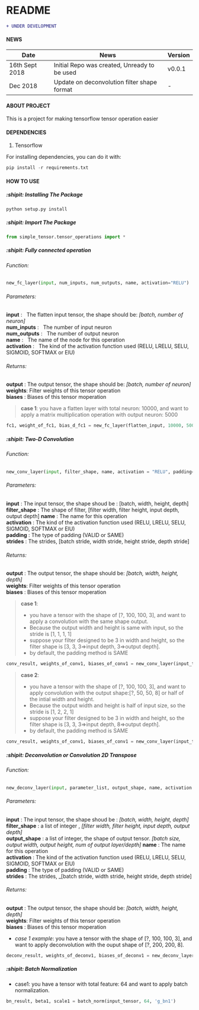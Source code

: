 # README #
```diff
+ UNDER DEVELOPMENT
```
#### NEWS
| Date       |                                                         News                                                                     |     Version       |
| ---------- | -------------------------------------------------------------------------------------------------------------------------------- | ----------------- |
|16th Sept 2018 | Initial Repo was created, Unready to be used  |      v0.0.1           |
|Dec 2018 | Update on deconvolution filter shape format |      -           |

#### ABOUT PROJECT
This is a project for making tensorflow tensor operation easier

#### DEPENDENCIES
1. Tensorflow 

For installing dependencies, you can do it with:
```python
pip install -r requirements.txt
```

#### HOW TO USE
##### :shipit: Installing The Package
```python
python setup.py install
```

##### :shipit: Import The Package
```python
from simple_tensor.tensor_operations import *
```


##### :shipit: Fully connected operation
###### Function:
```python
new_fc_layer(input, num_inputs, num_outputs, name, activation="RELU")
```

###### Parameters:
**input** : &nbsp; The flatten input tensor, the shape should be: _[batch, number of neuron]_    
**num_inputs** : &nbsp; The number of input neuron  
**num_outputs** : &nbsp; The number of output neuron  
**name** : &nbsp;  The name of the node for this operation  
**activation** : &nbsp; The kind of the activation function used (RELU, LRELU, SELU, SIGMOID, SOFTMAX or ElU)  

###### Returns:
**output** : The output tensor, the shape should be: _[batch, number of neuron]_  
**weights**: Filter weights of this tensor operation  
**biases** : Biases of this tensor moperation  


> **case 1**: you have a flatten layer with total neuron: 10000, and want to apply a matrix multiplication operation with output neuron: 5000

```python
fc1, weight_of_fc1, bias_d_fc1 = new_fc_layer(flatten_input, 10000, 5000, "fc1", activation="RELU")
```

##### :shipit: Two-D Convolution
###### Function:
```python
new_conv_layer(input, filter_shape, name, activation = "RELU", padding='SAME', strides=[1, 1, 1, 1])  
```

###### Parameters:
**input** : The input tensor, the shape shoud be : [batch, width, height, depth] <br/>
**filter_shape** : The shape of filter, [filter width, filter height, input depth, output depth]
**name** : The name for this operation  
**activation** : The kind of the activation function used (RELU, LRELU, SELU, SIGMOID, SOFTMAX or ElU)  
**padding** : The type of padding (VALID or SAME)  
**strides** : The strides, [batch stride, width stride, height stride, depth stride]  

###### Returns:
**output** : The output tensor, the shape should be: _[batch, width, height, depth]_  
**weights**: Filter weights of this tensor operation  
**biases** : Biases of this tensor moperation  

> **case 1**: 
> - you have a tensor with the shape of [?, 100, 100, 3], and want to apply a convolution with the same shape output.
> - Because the output width and height is same with input, so the stride is [1, 1, 1, 1]
> - suppose your filter designed to be 3 in width and height, so the filter shape is [3, 3, 3=>input depth, 3=>output depth].
> - by default, the padding method is SAME

```python
conv_result, weights_of_conv1, biases_of_conv1 = new_conv_layer(input_tensor, [3, 3, 3, 3], name='conv1', activation='LRELU')
```

> **case 2**: 
> - you have a tensor with the shape of [?, 100, 100, 3], and want to apply convolution with the output shape:[?, 50, 50, 8] or half of the intial width and height. 
> - Because the output width and height is half of input size, so the stride is [1, 2, 2, 1]
> - suppose your filter designed to be 3 in width and height, so the filter shape is [3, 3, 3=>input depth, 8=>output depth].
> - by default, the padding method is SAME

```python
conv_result, weights_of_conv1, biases_of_conv1 = new_conv_layer(input_tensor, [3, 3, 3, 8], name='conv1', activation='LRELU', padding='SAME', strides=[1, 2, 2, 1])
```

##### :shipit: Deconvolution or Convolution 2D Transpose
###### Function:
```python
new_deconv_layer(input, parameter_list, output_shape, name, activation = 'RELU', strides = [1,1,1,1], padding = 'SAME')
```

###### Parameters:
**input** : The input tensor, the shape shoud be : _[batch, width, height, depth]_  
**filter_shape** : a list of integer , _[filter width, filter height, input depth, output depth]_   
**output_shape** : a list of integer, the shape of output tensor. _[batch size, output width, output height, num of output layer/depth]_
**name** : The name for this operation  
**activation** : The kind of the activation function used (RELU, LRELU, SELU, SIGMOID, SOFTMAX or ElU)  
**padding** : The type of padding (VALID or SAME)  
**strides** : The strides, _[batch stride, width stride, height stride, depth stride]  

###### Returns:
**output** : The output tensor, the shape should be: _[batch, width, height, depth]_  
**weights**: Filter weights of this tensor operation  
**biases** : Biases of this tensor moperation  

- _case 1 example_: you have a tensor with the shape of [?, 100, 100, 3], and want to apply deconvolution with the ouput shape of [?, 200, 200, 8].

```python
deconv_result, weights_of_deconv1, biases_of_deconv1 = new_deconv_layer(input_tensor, [7, 7, 8, 3], [100, 100, 8], name="deconv", activation="LRELU", strides=[1,2,2,1], padding="SAME")
```

##### :shipit: Batch Normalization
- case1: you have a tensor with total feature: 64 and want to apply batch normalization.
```python
bn_result, beta1, scale1 = batch_norm(input_tensor, 64, 'g_bn1')
```
